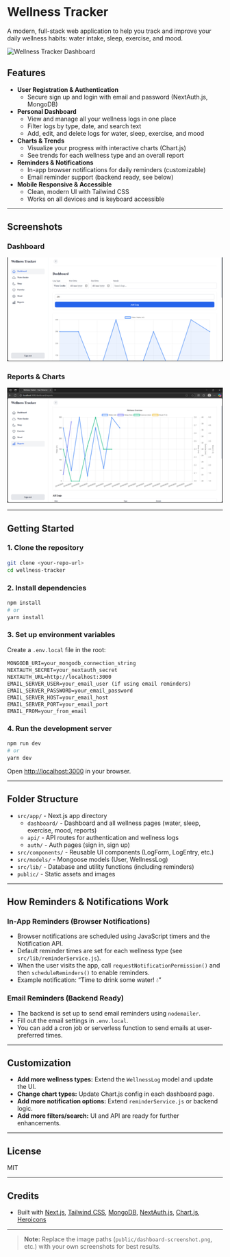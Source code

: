 # Wellness Tracker

A modern, full-stack web application to help you track and improve your daily wellness habits: water intake, sleep, exercise, and mood.

![Wellness Tracker Dashboard](public/dashboard-screenshot.png)

## Features

- **User Registration & Authentication**
  - Secure sign up and login with email and password (NextAuth.js, MongoDB)
- **Personal Dashboard**
  - View and manage all your wellness logs in one place
  - Filter logs by type, date, and search text
  - Add, edit, and delete logs for water, sleep, exercise, and mood
- **Charts & Trends**
  - Visualize your progress with interactive charts (Chart.js)
  - See trends for each wellness type and an overall report
- **Reminders & Notifications**
  - In-app browser notifications for daily reminders (customizable)
  - Email reminder support (backend ready, see below)
- **Mobile Responsive & Accessible**
  - Clean, modern UI with Tailwind CSS
  - Works on all devices and is keyboard accessible

---

## Screenshots

### Dashboard
![Dashboard](public/dashboard.png)

### Reports & Charts
![Reports](public/reports.png)

---

## Getting Started

### 1. Clone the repository
```bash
git clone <your-repo-url>
cd wellness-tracker
```

### 2. Install dependencies
```bash
npm install
# or
yarn install
```

### 3. Set up environment variables
Create a `.env.local` file in the root:
```env
MONGODB_URI=your_mongodb_connection_string
NEXTAUTH_SECRET=your_nextauth_secret
NEXTAUTH_URL=http://localhost:3000
EMAIL_SERVER_USER=your_email_user (if using email reminders)
EMAIL_SERVER_PASSWORD=your_email_password
EMAIL_SERVER_HOST=your_email_host
EMAIL_SERVER_PORT=your_email_port
EMAIL_FROM=your_from_email
```

### 4. Run the development server
```bash
npm run dev
# or
yarn dev
```
Open [http://localhost:3000](http://localhost:3000) in your browser.

---

## Folder Structure

- `src/app/` - Next.js app directory
  - `dashboard/` - Dashboard and all wellness pages (water, sleep, exercise, mood, reports)
  - `api/` - API routes for authentication and wellness logs
  - `auth/` - Auth pages (sign in, sign up)
- `src/components/` - Reusable UI components (LogForm, LogEntry, etc.)
- `src/models/` - Mongoose models (User, WellnessLog)
- `src/lib/` - Database and utility functions (including reminders)
- `public/` - Static assets and images

---

## How Reminders & Notifications Work

### In-App Reminders (Browser Notifications)
- Browser notifications are scheduled using JavaScript timers and the Notification API.
- Default reminder times are set for each wellness type (see `src/lib/reminderService.js`).
- When the user visits the app, call `requestNotificationPermission()` and then `scheduleReminders()` to enable reminders.
- Example notification: “Time to drink some water! 💧”

### Email Reminders (Backend Ready)
- The backend is set up to send email reminders using `nodemailer`.
- Fill out the email settings in `.env.local`.
- You can add a cron job or serverless function to send emails at user-preferred times.

---

## Customization

- **Add more wellness types:** Extend the `WellnessLog` model and update the UI.
- **Change chart types:** Update Chart.js config in each dashboard page.
- **Add more notification options:** Extend `reminderService.js` or backend logic.
- **Add more filters/search:** UI and API are ready for further enhancements.

---

## License

MIT

---

## Credits
- Built with [Next.js](https://nextjs.org/), [Tailwind CSS](https://tailwindcss.com/), [MongoDB](https://www.mongodb.com/), [NextAuth.js](https://next-auth.js.org/), [Chart.js](https://www.chartjs.org/), [Heroicons](https://heroicons.com/)

---

> **Note:**
> Replace the image paths (`public/dashboard-screenshot.png`, etc.) with your own screenshots for best results.
